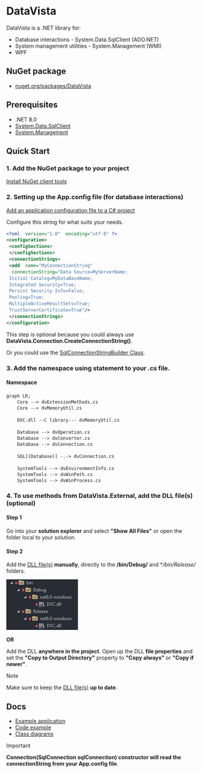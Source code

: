 
# DataVista
DataVista is a .NET library for:
- Database interactions - System.Data.SqlClient (ADO.NET)
- System management utilities - System.Management (WMI)
- WPF

## NuGet package
- [nuget.org/packages/DataVista](https://www.nuget.org/packages/DataVista/)

## Prerequisites
- .NET 8.0
- [System.Data.SqlClient](https://www.nuget.org/packages/System.Data.SqlClient/)
- [System.Management](https://www.nuget.org/packages/System.Management/)

## Quick Start
### 1. Add the NuGet package to your project
[Install NuGet client tools](https://learn.microsoft.com/en-us/nuget/install-nuget-client-tools?tabs=windows)

### 2. Setting up the App.config file (for database interactions)
[Add an application configuration file to a C# project](https://learn.microsoft.com/en-us/visualstudio/ide/how-to-add-app-config-file?view=vs-2022)

Configure this string for what suits your needs.

```xml
<?xml  version="1.0"  encoding="utf-8" ?>
<configuration>
 <configSections>
 </configSections>
 <connectionStrings>
 <add  name="MyConnectionString"
  connectionString="Data Source=MyServerName;
 Initial Catalog=MyDataBaseName;
 Integrated Security=True;
 Persist Security Info=False;
 Pooling=True;
 MultipleActiveResultSets=True;
 TrustServerCertificate=True"/>
 </connectionStrings>
</configuration>
```

This step is optional because you could always use **DataVista.Connection.CreateConnectionString()**.

Or you could use the [SqlConnectionStringBuilder Class](https://learn.microsoft.com/en-us/dotnet/api/system.data.sqlclient.sqlconnectionstringbuilder?view=dotnet-plat-ext-5.0).

### 3. Add the namespace using statement to your .cs file.
#### Namespace
```mermaid
graph LR;
	Core --> dvExtensionMethods.cs
	Core --> dvMemoryUtil.cs
	
	DVC.dll --C library--- dvMemoryUtil.cs
	
	Database --> dvOperation.cs
	Database --> dvConverter.cs
	Database --> dvConnection.cs
 
	SQL[(Database)] -.-> dvConnection.cs	
 
	SystemTools --> dvEnvironmentInfo.cs
	SystemTools --> dvWinPath.cs
	SystemTools --> dvWinProcess.cs
```

### 4. To use methods from DataVista.External, add the DLL file(s) (optional)
#### Step 1
Go into your **solution explorer** and select **"Show All Files"** or open the folder local to your solution.

#### Step 2
Add the [DLL file(s)](https://github.com/ag-86/DataVista/tree/master/x64/Release) **manually**, directly to the **/bin/Debug/** and **/bin/Release/* folders.

![DVCexample](https://raw.githubusercontent.com/ag-86/DataVista/master/Resources/Documents/DVCexample.png)

**OR**

Add the DLL **anywhere in the project**. Open up the DLL **file properties** and set the **"Copy to Output Directory"** property to **"Copy always"** or **"Copy if newer"**.

> [!NOTE]
> Make sure to keep the [DLL file(s)](https://github.com/ag-86/DataVista/tree/master/x64/Release) **up to date**.
## Docs
  - [Example application](https://github.com/ag-86/DataVista/tree/master/Resources/ApplicationExample)
  - [Code example](https://github.com/ag-86/DataVista/blob/master/Resources/CodeSnippets/CodeSnippets.md)
  - [Class diagrams](https://github.com/ag-86/DataVista/tree/master/Resources/Documents/Class%20Diagrams)


> [!IMPORTANT]
> **Connection(SqlConnection sqlConnection) constructor will read the connectionString from your App.config file**.
